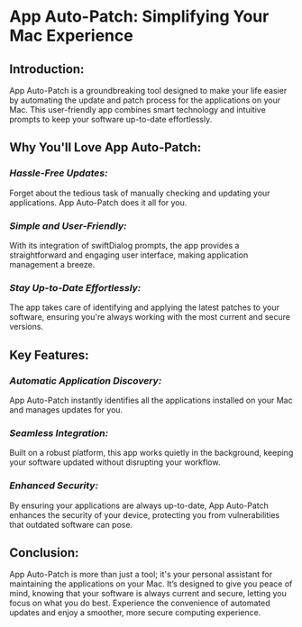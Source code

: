 # **App Auto-Patch: Simplifying Your Mac Experience**

## **Introduction:**
App Auto-Patch is a groundbreaking tool designed to make your life easier by automating the update and patch process for the applications on your Mac. This user-friendly app combines smart technology and intuitive prompts to keep your software up-to-date effortlessly.

## **Why You'll Love App Auto-Patch:**

### *Hassle-Free Updates:* 
Forget about the tedious task of manually checking and updating your applications. App Auto-Patch does it all for you.
### *Simple and User-Friendly:* 
With its integration of swiftDialog prompts, the app provides a straightforward and engaging user interface, making application management a breeze.
### *Stay Up-to-Date Effortlessly:* 
The app takes care of identifying and applying the latest patches to your software, ensuring you're always working with the most current and secure versions.

## **Key Features:**
### *Automatic Application Discovery:* 
App Auto-Patch instantly identifies all the applications installed on your Mac and manages updates for you.
### *Seamless Integration:* 
Built on a robust platform, this app works quietly in the background, keeping your software updated without disrupting your workflow.
### *Enhanced Security:* 
By ensuring your applications are always up-to-date, App Auto-Patch enhances the security of your device, protecting you from vulnerabilities that outdated software can pose.

## **Conclusion:**
App Auto-Patch is more than just a tool; it's your personal assistant for maintaining the applications on your Mac. It’s designed to give you peace of mind, knowing that your software is always current and secure, letting you focus on what you do best. Experience the convenience of automated updates and enjoy a smoother, more secure computing experience.
